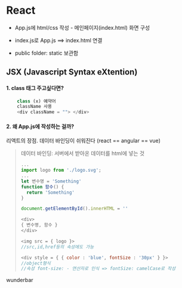 # React

* App.js에 html/css 작성 - 메인페이지(index.html) 화면 구성

* index.js로 App.js ==> index.html 연결

* public folder: static 보관함


## JSX (Javascript Syntax eXtention)
#### 1. class 태그 주고싶다면?
```javascript
    class (x) 예약어
    className 사용
    <div className = ""> </div>
```
#### 2. 왜 App.js에 작성하는 걸까?
리액트의 장점. 데이터 바인딩이 쉬워진다 (react == angular == vue)

> 데이터 바인딩: 
> 서버에서 받아온 데이터를 html에 넣는 것
>   ```javascript
>   ...
>   import logo from './logo.svg';
>   ...
>   let 변수명 = 'Something'
>   function 함수() {
>     return 'Something'
>   }
>
>   document.getElementById().innerHTML = ''
>
>   <div>
>   { 변수명, 함수 }
>   </div>
>
>   <img src = { logo }>
>   //src,id,href등의 속성에도 가능
>
>   <div style = { { color : 'blue', fontSize : '30px' } }>
>   //object형식
>   //속성 font-size: - 연산자로 인식 => fontSize: camelCase로 작성
>   ```

wunderbar
